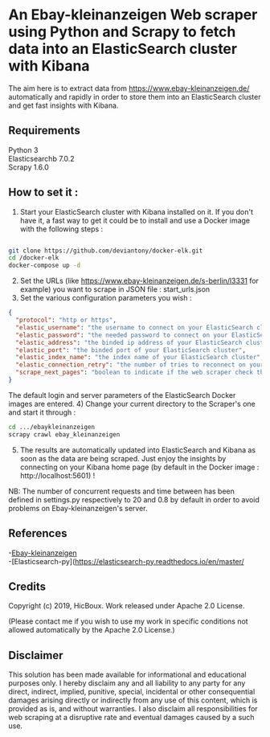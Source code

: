 <h1>An Ebay-kleinanzeigen Web scraper using Python and Scrapy to fetch data into an ElasticSearch cluster with Kibana</h1>

The aim here is to extract data from https://www.ebay-kleinanzeigen.de/ automatically and rapidly in order to store them 
into an ElasticSearch cluster and get fast insights with Kibana.

<h2>Requirements</h2>
Python 3 <br/>
Elasticsearchb 7.0.2 <br/>
Scrapy 1.6.0 <br/>

<h2>How to set it :</h2>

1) Start your ElasticSearch cluster with Kibana installed on it. If you don't have it, a fast way to get it could be to install
and use a Docker image with the following steps :
```bash

git clone https://github.com/deviantony/docker-elk.git
cd /docker-elk
docker-compose up -d
```

2) Set the URLs (like https://www.ebay-kleinanzeigen.de/s-berlin/l3331 for example) you want to scrape in JSON file : start_urls.json
3) Set the various configuration parameters you wish :
```json
{
  "protocol": "http or https",
  "elastic_username": "the username to connect on your ElasticSearch cluster",
  "elastic_password": "the needed password to connect on your ElasticSearch cluster",
  "elastic_address": "the binded ip address of your ElasticSearch cluster",
  "elastic_port": "the binded port of your ElasticSearch cluster",
  "elastic_index_name": "the index name of your ElasticSearch cluster",
  "elastic_connection_retry": "the number of tries to reconnect on your ElasticSearch in case of failure",
  "scrape_next_pages": "boolean to indicate if the web scraper check the next pages (1,2,3...) displayed at the bottom of page."
}
```
The default login and server parameters of the ElasticSearch Docker images are entered.
4) Change your current directory to the Scraper's one and start it through :
```bash
cd .../ebaykleinanzeigen
scrapy crawl ebay_kleinanzeigen
```
5) The results are automatically updated into ElasticSearch and Kibana as soon as the data are being scraped.
Just enjoy the insights by connecting on your Kibana home page (by default in the Docker image : http://localhost:5601) !

NB: The number of concurrent requests and time between has been defined in settings.py respectively to 20 and 0.8 by default
in order to avoid problems on Ebay-kleinanzeigen's server.

<h2>References</h2>

-[Ebay-kleinanzeigen](https://www.ebay-kleinanzeigen.de/stadt/berlin/) <br/>
-[Elasticsearch-py](https://elasticsearch-py.readthedocs.io/en/master/ <br/>

<h2>Credits</h2>

Copyright (c) 2019, HicBoux. Work released under Apache 2.0 License. 

(Please contact me if you wish to use my work in specific conditions not allowed automatically by the Apache 2.0 License.)

<h2>Disclaimer</h2>

This solution has been made available for informational and educational purposes only. I hereby disclaim any and all 
liability to any party for any direct, indirect, implied, punitive, special, incidental or other consequential 
damages arising directly or indirectly from any use of this content, which is provided as is, and without warranties.
I also disclaim all responsibilities for web scraping at a disruptive rate and eventual damages caused by a such use.

